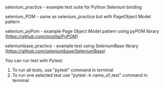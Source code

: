 selenium_practice - example test suite for Python Selenium binding

selenium_POM - same as selenium_practice but with PageObject Model pattern

selenium_pyPom - example Page Object Model pattern using pyPOM library (https://github.com/mozilla/PyPOM)

seleniumbase_practice - example test using SeleniumBase library (https://github.com/seleniumbase/SeleniumBase)

You can run test with Pytest:
1. To run all tests, use "pytest" command in terminal
2. To run one selected test use "pytest -k name_of_test" command in terminal

